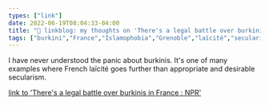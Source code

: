 ```yaml
---
types: ["link"]
date: 2022-06-19T08:04:33-04:00
title: "🔗 linkblog: my thoughts on 'There's a legal battle over burkinis in France : NPR'"
tags: ["burkini","France","Islamophobia","Grenoble","laïcité","secularism","Islam"]
---
```

I have never understood the panic about burkinis. It's one of many examples where French laïcité goes further than appropriate and desirable secularism.
 

[link to 'There's a legal battle over burkinis in France : NPR'](https://www.npr.org/2022/06/19/1105962389/france-burkini-swimsuit-islamic-women)
